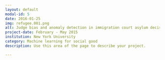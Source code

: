 ```yaml
---
layout: default
modal-id: 5
date: 2016-01-25
img: refugee.001.png
alt: Judge bias and anomaly detection in immigration court asylum decisions
project-date: February - May 2015
institution: New York University
category: Machine learning for social good
description: Use this area of the page to describe your project.

---
```

